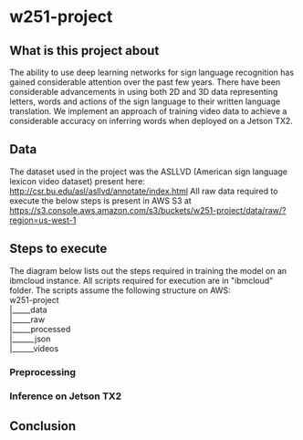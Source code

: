 # w251-project

## What is this project about
The ability to use deep learning networks for sign language recognition has gained considerable attention over the past few years. There have been considerable advancements in using both 2D and 3D data representing letters, words and actions of the sign language to their written language translation. 
We implement an approach of training video data to achieve a considerable accuracy on inferring words when deployed on a Jetson TX2. 

## Data
The dataset used in the project was the ASLLVD (American sign language lexicon video dataset) present here: 
http://csr.bu.edu/asl/asllvd/annotate/index.html
All raw data required to execute the below steps is present in AWS S3 at
https://s3.console.aws.amazon.com/s3/buckets/w251-project/data/raw/?region=us-west-1

## Steps to execute
The diagram below lists out the steps required in training the model on an ibmcloud instance. All scripts required for execution are in "ibmcloud" folder.
The scripts assume the following structure on AWS:  
w251-project  
|_____data  
        |_____raw  
        |_____processed    
                |______json  
                |______videos  



### Preprocessing

### Inference on Jetson TX2

## Conclusion
